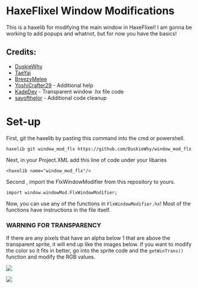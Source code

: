 # HaxeFlixel Window Modifications

This is a haxelib for modifying the main window in HaxeFlixel! 
I am gonna be working to add popups and whatnot, but for now you have the basics!

## Credits:
* [DuskieWhy](https://twitter.com/DuskieWhy)
* [TaeYai](https://twitter.com/TaeYai)
* [BreezyMelee](https://twitter.com/BreezyMelee)
* [YoshiCrafter29](https://twitter.com/YoshiCrafter29) - Additional help
* [KadeDev](https://twitter.com/kade0912) - Transparent window .hx file code
* [sayofthelor](https://twitter.com/sayofthelor) - Additional code cleanup

# Set-up
First, git the haxelib by pasting this command into the cmd or powershell.
```
haxelib git window_mod_flx https://github.com/DuskieWhy/window_mod_flx
```

Next, in your Project.XML add this line of code under your libaries
```
<haxelib name="window_mod_flx"/>
```

Second , import the FlxWindowModifier from this repository to yours.
```
import window.windowMod.FlxWindowModifier;
```

Now, you can use any of the functions in `FlxWindowModifier.hx`!
Most of the functions have instructions in the file itself.

### WARNING FOR TRANSPARENCY
If there are any pixels that have an alpha below 1 that are above the transparent sprite, it will end up like the images below. 
If you want to modify the color so it fits in better, go into the sprite code and the `getWinTrans()` function and modify the RGB values.

![](https://albumizr.com/ia/8c5415605f8d9fb6093971ffa0281c05.jpg)

![](https://cdn.discordapp.com/attachments/884274552295792732/1018398012575322112/unknown.png)
